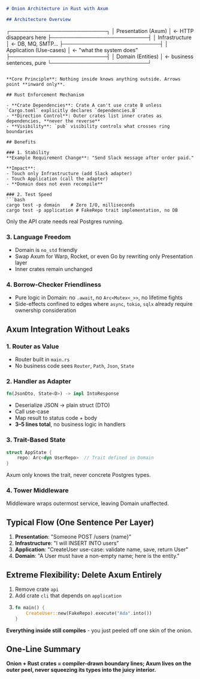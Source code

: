 ```markdown
# Onion Architecture in Rust with Axum

## Architecture Overview

```
┌──────────────────────────┐
│  Presentation  (Axum)    │  ← HTTP disappears here
├──────────────────────────┤
│  Infrastructure          │  ← DB, MQ, SMTP…
├──────────────────────────┤
│  Application (Use-cases) │  ← "what the system does"
├──────────────────────────┤
│  Domain     (Entities)   │  ← business sentences, pure
└──────────────────────────┘
```

**Core Principle**: Nothing inside knows anything outside. Arrows point **inward only**.

## Rust Enforcement Mechanism

- **Crate Dependencies**: Crate A can't use crate B unless `Cargo.toml` explicitly declares `dependencies.B`
- **Direction Control**: Outer crates list inner crates as dependencies, **never the reverse**
- **Visibility**: `pub` visibility controls what crosses ring boundaries

## Benefits

### 1. Stability
**Example Requirement Change**: "Send Slack message after order paid."

**Impact**:
- Touch only Infrastructure (add Slack adapter)
- Touch Application (call the adapter)
- **Domain does not even recompile**

### 2. Test Speed
```bash
cargo test -p domain    # Zero I/O, milliseconds
cargo test -p application # FakeRepo trait implementation, no DB
```
Only the API crate needs real Postgres running.

### 3. Language Freedom
- Domain is `no_std` friendly
- Swap Axum for Warp, Rocket, or even Go by rewriting only Presentation layer
- Inner crates remain unchanged

### 4. Borrow-Checker Friendliness
- Pure logic in Domain: no `.await`, no `Arc<Mutex<_>>`, no lifetime fights
- Side-effects confined to edges where `async`, `tokio`, `sqlx` already require ownership consideration

## Axum Integration Without Leaks

### 1. Router as Value
- Router built in `main.rs`
- No business code sees `Router`, `Path`, `Json`, `State`

### 2. Handler as Adapter
```rust
fn(JsonDto, State<D>) -> impl IntoResponse
```
- Deserialize JSON → plain struct (DTO)
- Call use-case
- Map result to status code + body
- **3–5 lines total**, no business logic in handlers

### 3. Trait-Based State
```rust
struct AppState { 
    repo: Arc<dyn UserRepo>  // Trait defined in Domain
}
```
Axum only knows the trait, never concrete Postgres types.

### 4. Tower Middleware
Middleware wraps outermost service, leaving Domain unaffected.

## Typical Flow (One Sentence Per Layer)

1. **Presentation**: "Someone POST /users {name}"
2. **Infrastructure**: "I will INSERT INTO users"  
3. **Application**: "CreateUser use-case: validate name, save, return User"
4. **Domain**: "A User must have a non-empty name; here is the entity."

## Extreme Flexibility: Delete Axum Entirely

1. Remove crate `api`
2. Add crate `cli` that depends on `application`
3. ```rust
   fn main() { 
       CreateUser::new(FakeRepo).execute("Ada".into()) 
   }
   ```
**Everything inside still compiles** - you just peeled off one skin of the onion.

## One-Line Summary

**Onion + Rust crates = compiler-drawn boundary lines; Axum lives on the outer peel, never squeezing its types into the juicy interior.**
```
